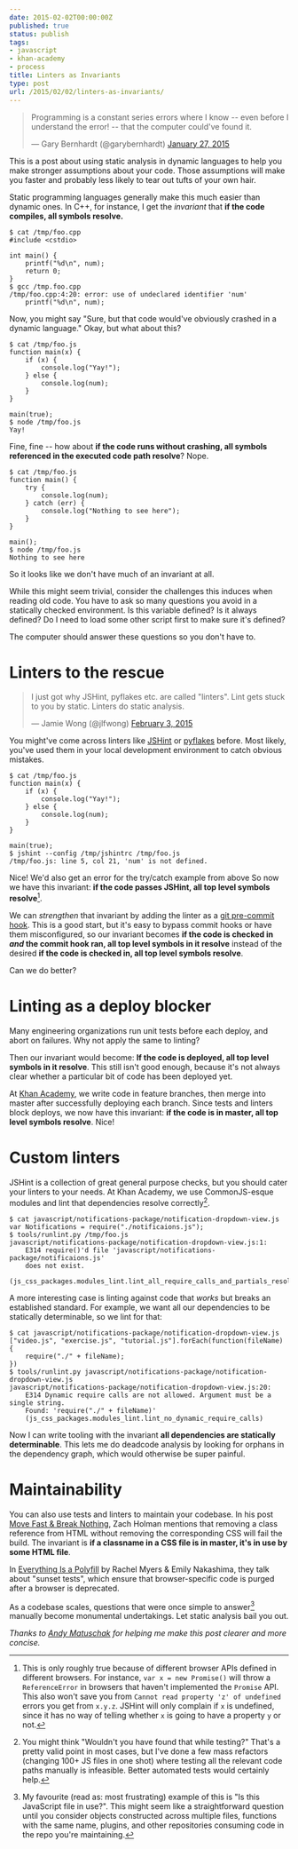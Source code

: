 ```yaml
---
date: 2015-02-02T00:00:00Z
published: true
status: publish
tags:
- javascript
- khan-academy
- process
title: Linters as Invariants
type: post
url: /2015/02/02/linters-as-invariants/
---
```


<blockquote class="twitter-tweet" lang="en"><p>Programming is a constant series 
errors where I know -- even before I understand the error! -- that the computer 
could&#39;ve found it.</p>&mdash; Gary Bernhardt (@garybernhardt) <a 
href="https://twitter.com/garybernhardt/status/559906131682684929">January 27, 
2015</a></blockquote>
<script async src="//platform.twitter.com/widgets.js" charset="utf-8"></script>

This is a post about using static analysis in dynamic languages to help you make 
stronger assumptions about your code. Those assumptions will make you faster and 
probably less likely to tear out tufts of your own hair.

Static programming languages generally make this much easier than dynamic
ones. In C++, for instance, I get the *invariant* that **if the code compiles,
all symbols resolve.**

    $ cat /tmp/foo.cpp
    #include <cstdio>

    int main() {
        printf("%d\n", num);
        return 0;
    }
    $ gcc /tmp.foo.cpp
    /tmp/foo.cpp:4:20: error: use of undeclared identifier 'num'
        printf("%d\n", num);

Now, you might say "Sure, but that code would've obviously crashed in a dynamic 
language." Okay, but what about this?

    $ cat /tmp/foo.js
    function main(x) {
        if (x) {
            console.log("Yay!");
        } else {
            console.log(num);
        }
    }

    main(true);
    $ node /tmp/foo.js
    Yay!

Fine, fine -- how about **if the code runs without crashing, all symbols 
referenced in the executed code path resolve**? Nope.

    $ cat /tmp/foo.js
    function main() {
        try {
            console.log(num);
        } catch (err) {
            console.log("Nothing to see here");
        }
    }

    main();
    $ node /tmp/foo.js
    Nothing to see here

So it looks like we don't have much of an invariant at all.

While this might seem trivial, consider the challenges this induces when
reading old code. You have to ask so many questions you avoid in a statically 
checked environment. Is this variable defined? Is it
always defined? Do I need to load some other script first to make sure it's
defined?

The computer should answer these questions so you don't have to.

# Linters to the rescue

<blockquote class="twitter-tweet" lang="en"><p>I just got why JSHint, pyflakes 
etc. are called &quot;linters&quot;. Lint gets stuck to you by static. Linters 
do static analysis.</p>&mdash; Jamie Wong (@jlfwong) <a 
href="https://twitter.com/jlfwong/status/562418126948548609">February 3, 
2015</a></blockquote>
<script async src="//platform.twitter.com/widgets.js" charset="utf-8"></script>

You might've come across linters like [JSHint][0] or [pyflakes][1] before. Most 
likely, you've used them in your local development environment to catch obvious 
mistakes.

    $ cat /tmp/foo.js
    function main(x) {
        if (x) {
            console.log("Yay!");
        } else {
            console.log(num);
        }
    }

    main(true);
    $ jshint --config /tmp/jshintrc /tmp/foo.js
    /tmp/foo.js: line 5, col 21, 'num' is not defined.

Nice! We'd also get an error for the try/catch example from above So now we have 
this invariant: **if the code passes JSHint, all top level symbols 
resolve**[^1].

We can _strengthen_ that invariant by adding the linter as a [git
pre-commit hook][2]. This is a good start, but it's easy to bypass commit hooks
or have them misconfigured, so our invariant becomes **if the code is checked
in _and_ the commit hook ran, all top level symbols in it resolve** instead of
the desired **if the code is checked in, all top level symbols resolve**.

Can we do better?

# Linting as a deploy blocker

Many engineering organizations run unit tests before each deploy, and abort on 
failures. Why not apply the same to linting?

Then our invariant would become: **If the code is deployed, all top level 
symbols in it resolve**. This still isn't good enough, because it's not always 
clear whether a particular bit of code has been deployed yet.

At [Khan Academy][3], we write code in feature branches, then merge into master 
after successfully deploying each branch. Since tests and linters block deploys, 
we now have this invariant: **if the code is in master, all top level symbols 
resolve**. Nice!

# Custom linters

JSHint is a collection of great general purpose checks, but you should cater 
your linters to your needs. At Khan Academy, we use CommonJS-esque modules and 
lint that dependencies resolve correctly[^2].

    $ cat javascript/notifications-package/notification-dropdown-view.js
    var Notifications = require("./notificaions.js");
    $ tools/runlint.py /tmp/foo.js
    javascript/notifications-package/notification-dropdown-view.js:1:
        E314 require()'d file 'javascript/notifications-package/notificaions.js' 
        does not exist.
        (js_css_packages.modules_lint.lint_all_require_calls_and_partials_resolve)

A more interesting case is linting against code that *works* but breaks an 
established standard. For example, we want all our
dependencies to be statically determinable, so we lint for that:

    $ cat javascript/notifications-package/notification-dropdown-view.js
    ["video.js", "exercise.js", "tutorial.js"].forEach(function(fileName) {
        require("./" + fileName);
    })
    $ tools/runlint.py javascript/notifications-package/notification-dropdown-view.js
    javascript/notifications-package/notification-dropdown-view.js:20:
        E314 Dynamic require calls are not allowed. Argument must be a single string.  
        Found: 'require("./" + fileName)' 
        (js_css_packages.modules_lint.lint_no_dynamic_require_calls)

Now I can write tooling with the invariant **all
dependencies are statically determinable**. This lets me do deadcode analysis by 
looking for orphans in the dependency graph, which would otherwise be super 
painful.

# Maintainability

You can also use tests and linters to maintain your codebase. In his post [Move 
Fast & Break Nothing][6], Zach Holman mentions that removing a class reference 
from HTML without removing the corresponding CSS will fail the build. The 
invariant is **if a classname in a CSS file is in master, it's in use by some 
HTML file**.

In [Everything Is a Polyfill][7] by Rachel Myers & Emily Nakashima, they talk 
about "sunset tests", which ensure that browser-specific code is purged after a 
browser is deprecated.

As a codebase scales, questions that were once simple to answer[^3] manually 
become monumental undertakings. Let static analysis bail you out.

*Thanks to [Andy Matuschak][8] for helping me make this post clearer and more 
concise.*

[0]: http://jshint.com/
[1]: https://github.com/pyflakes/pyflakes/
[2]: http://git-scm.com/docs/githooks
[3]: http://khanacademy.org/
[4]: https://github.com/blog/1241-deploying-at-github
[5]: http://en.wikipedia.org/wiki/Invariant_%28computer_science%29
[6]: http://zachholman.com/talk/move-fast-break-nothing/
[7]: https://www.youtube.com/watch?v=3mXH95lA-FQ
[8]: http://andymatuschak.org/

[^1]: This is only roughly true because of different browser APIs defined in different browsers. For instance, `var x = new Promise()` will throw a `ReferenceError` in browsers that haven't implemented the `Promise` API. This also won't save you from `Cannot read property 'z' of undefined` errors you get from `x.y.z`. JSHint will only complain if `x` is undefined, since it has no way of telling whether `x` is going to have a property `y` or not. 

[^2]: You might think "Wouldn't you have found that while testing?" That's a pretty valid point in most cases, but I've done a few mass refactors (changing 100+ JS files in one shot) where testing all the relevant code paths manually is infeasible. Better automated tests would certainly help.

[^3]: My favourite (read as: most frustrating) example of this is "Is this JavaScript file in use?". This might seem like a straightforward question until you consider objects constructed across multiple files, functions with the same name, plugins, and other repositories consuming code in the repo you're maintaining.
